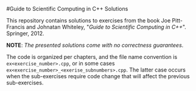 #Guide to Scientific Computing in C++ Solutions

This repository contains solutions to exercises from the book
Joe Pitt-Francis and Johnatan Whiteley, "_Guide to Scientific Computing in C++_". Springer, 2012.

__NOTE__: _The presented solutions come with no correctness guarantees_.

The code is organized per chapters, and the file name convention is `ex<exercise_number>.cpp`, or in some cases `ex<exercise_number>_<exerise_subnumbers>.cpp`. The latter case occurs when the sub-exercises require code change that will affect the previous sub-exercises.

